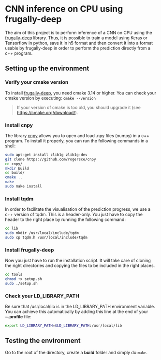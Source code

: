 # CNN inference on CPU using frugally-deep
The aim of this project is to perform inference of a CNN on CPU using the [frugally-deep](https://github.com/Dobiasd/frugally-deep) library. Thus, it is possible to train a model using Keras or Tensorflow in python, save it in h5 format and then convert it into a format usable by frugally-deep in order to perform the prediction directly from a c++ program.

## Setting up the environment

### Verify your cmake version
To install [frugally-deep](https://github.com/Dobiasd/frugally-deep), you need cmake 3.14 or higher. You can check your cmake version by executing:
`cmake --version`

>If your version of cmake is too old, you should upgrade it (see https://cmake.org/download/).

### Install cnpy
The library [cnpy](https://github.com/rogersce/cnpy) allows you to open and load .npy files (numpy) in a c++ program.
To install it properly, you can run the following commands in a shell:

```bash
sudo apt-get install zlib1g zlib1g-dev
git clone https://github.com/rogersce/cnpy
cd cnpy/
mkdir build
cd build/
cmake ..
make
sudo make install
```

### Install tqdm
In order to facilitate the visualisation of the prediction progress, we use a c++ version of tqdm. This is a header-only. You just have to copy the header to the right place by running the following command:

```bash
cd lib
sudo mkdir /usr/local/include/tqdm
sudo cp tqdm.h /usr/local/include/tqdm
```

### Install frugally-deep
Now you just have to run the installation script. It will take care of cloning the right directories and copying the files to be included in the right places.

```bash
cd tools
chmod +x setup.sh
sudo ./setup.sh
```

### Check your LD_LIBRARY_PATH
Be sure that /usr/local/lib is in the LD_LIBRARY_PATH environment variable.
You can achieve this automatically by adding this line at the end of your **~.profile** file:

```bash
export LD_LIBRARY_PATH=$LD_LIBRARY_PATH:/usr/local/lib
```

## Testing the environment
Go to the root of the directory, create a **build** folder and simply do `make`.





